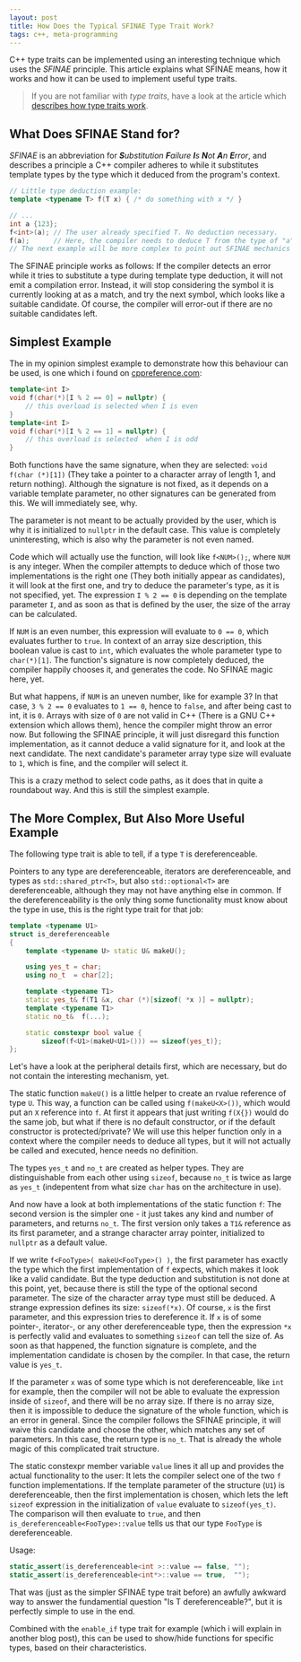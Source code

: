 ```yaml
---
layout: post
title: How Does the Typical SFINAE Type Trait Work?
tags: c++, meta-programming
---
```


C++ type traits can be implemented using an interesting technique which uses the *SFINAE* principle.
This article explains what SFINAE means, how it works and how it can be used to implement useful type traits.

<!--more-->

> If you are not familiar with *type traits*, have a look at the article which [describes how type traits work](/2016/02/18/what_is_a_type_trait).

## What Does SFINAE Stand for?

*SFINAE* is an abbreviation for ***S**ubstitution **F**ailure **I**s **N**ot **A**n **E**rror*, and describes a principle a C++ compiler adheres to while it substitutes template types by the type which it deduced from the program's context.

``` cpp
// Little type deduction example:
template <typename T> f(T x) { /* do something with x */ }

// ...
int a {123};
f<int>(a); // The user already specified T. No deduction necessary.
f(a);      // Here, the compiler needs to deduce T from the type of "a"
// The next example will be more complex to point out SFINAE mechanics
```

The SFINAE principle works as follows:
If the compiler detects an error while it tries to substitute a type during template type deduction, it will not emit a compilation error.
Instead, it will stop considering the symbol it is currently looking at as a match, and try the next symbol, which looks like a suitable candidate.
Of course, the compiler will error-out if there are no suitable candidates left.

## Simplest Example

The in my opinion simplest example to demonstrate how this behaviour can be used, is one which i found on [cppreference.com](http://en.cppreference.com/w/cpp/language/sfinae):

``` cpp
template<int I>
void f(char(*)[I % 2 == 0] = nullptr) {
    // this overload is selected when I is even
}
template<int I>
void f(char(*)[I % 2 == 1] = nullptr) {
    // this overload is selected  when I is odd
}
```

Both functions have the same signature, when they are selected: `void f(char (*)[1])` (They take a pointer to a character array of length 1, and return nothing).
Although the signature is not fixed, as it depends on a variable template parameter, no other signatures can be generated from this.
We will immediately see, why.

The parameter is not meant to be actually provided by the user, which is why it is initialized to `nullptr` in the default case.
This value is completely uninteresting, which is also why the parameter is not even named.

Code which will actually use the function, will look like `f<NUM>();`, where `NUM` is any integer.
When the compiler attempts to deduce which of those two implementations is the right one (They both initially appear as candidates), it will look at the first one, and try to deduce the parameter's type, as it is not specified, yet.
The expression `I % 2 == 0` is depending on the template parameter `I`, and as soon as that is defined by the user, the size of the array can be calculated.

If `NUM` is an even number, this expression will evaluate to `0 == 0`, which evaluates further to `true`.
In context of an array size description, this boolean value is cast to `int`, which evaluates the whole parameter type to `char(*)[1]`.
The function's signature is now completely deduced, the compiler happily chooses it, and generates the code.
No SFINAE magic here, yet.

But what happens, if `NUM` is an uneven number, like for example 3?
In that case, `3 % 2 == 0` evaluates to `1 == 0`, hence to `false`, and after being cast to int, it is `0`.
Arrays with size of `0` are not valid in C++ (There is a GNU C++ extension which allows them), hence the compiler might throw an error now.
But following the SFINAE principle, it will just disregard this function implementation, as it cannot deduce a valid signature for it, and look at the next candidate.
The next candidate's parameter array type size will evaluate to `1`, which is fine, and the compiler will select it.

This is a crazy method to select code paths, as it does that in quite a roundabout way.
And this is still the simplest example.

## The More Complex, But Also More Useful Example

The following type trait is able to tell, if a type `T` is dereferenceable.

Pointers to any type are dereferenceable, iterators are dereferenceable, and types as `std::shared_ptr<T>`, but also `std::optional<T>` are dereferenceable, although they may not have anything else in common.
If the dereferenceability is the only thing some functionality must know about the type in use, this is the right type trait for that job:

``` cpp
template <typename U1>
struct is_dereferenceable
{
    template <typename U> static U& makeU();

    using yes_t = char;
    using no_t  = char[2];

    template <typename T1>
    static yes_t& f(T1 &x, char (*)[sizeof( *x )] = nullptr);
    template <typename T1>
    static no_t&  f(...);

    static constexpr bool value {
        sizeof(f<U1>(makeU<U1>())) == sizeof(yes_t)};
};
```

Let's have a look at the peripheral details first, which are necessary, but do not contain the interesting mechanism, yet.

The static function `makeU()` is a little helper to create an rvalue reference of type `U`.
This way, a function can be called using `f(makeU<X>())`, which would put an `X` reference into `f`.
At first it appears that just writing `f(X{})` would do the same job, but what if there is no default constructor, or if the default constructor is protected/private?
We will use this helper function only in a context where the compiler needs to deduce all types, but it will not actually be called and executed, hence needs no definition.

The types `yes_t` and `no_t` are created as helper types.
They are distinguishable from each other using `sizeof`, because `no_t` is twice as large as `yes_t` (indepentent from what size `char` has on the architecture in use).

And now have a look at both implementations of the static function `f`:
The second version is the simpler one - it just takes any kind and number of parameters, and returns `no_t`.
The first version only takes a `T1&` reference as its first parameter, and a strange character array pointer, initialized to `nullptr` as a default value.

If we write `f<FooType>( makeU<FooType>() )`, the first parameter has exactly the type which the first implementation of `f` expects, which makes it look like a valid candidate.
But the type deduction and substitution is not done at this point, yet, because there is still the type of the optional second parameter.
The size of the character array type must still be deduced.
A strange expression defines its size: `sizeof(*x)`. Of course, `x` is the first parameter, and this expression tries to dereference it.
If `x` is of some pointer-, iterator-, or any other dereferenceable type, then the expression `*x` is perfectly valid and evaluates to something `sizeof` can tell the size of.
As soon as that happened, the function signature is complete, and the implementation candidate is chosen by the compiler.
In that case, the return value is `yes_t`.

If the parameter `x` was of some type which is not dereferenceable, like `int` for example, then the compiler will not be able to evaluate the expression inside of `sizeof`, and there will be no array size.
If there is no array size, then it is impossible to deduce the signature of the whole function, which is an error in general.
Since the compiler follows the SFINAE principle, it will waive this candidate and choose the other, which matches any set of parameters.
In this case, the return type is `no_t`.
That is already the whole magic of this complicated trait structure.

The static constexpr member variable `value` lines it all up and provides the actual functionality to the user:
It lets the compiler select one of the two `f` function implementations.
If the template parameter of the structure (`U1`) is dereferenceable, then the first implementation is chosen, which lets the left `sizeof` expression in the initialization of `value` evaluate to `sizeof(yes_t)`.
The comparison will then evaluate to `true`, and then `is_dereferenceable<FooType>::value` tells us that our type `FooType` is dereferenceable.

Usage:

``` cpp
static_assert(is_dereferenceable<int >::value == false, "");
static_assert(is_dereferenceable<int*>::value == true,  "");
```

That was (just as the simpler SFINAE type trait before) an awfully awkward way to answer the fundamential question "Is T dereferenceable?", but it is perfectly simple to use in the end.

Combined with the `enable_if` type trait for example (which i will explain in another blog post), this can be used to show/hide functions for specific types, based on their characteristics.
